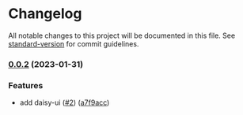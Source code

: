 # Changelog

All notable changes to this project will be documented in this file. See [standard-version](https://github.com/conventional-changelog/standard-version) for commit guidelines.

### [0.0.2](https://github.com/batur/mvp-web-kit/compare/v0.1.0...v0.0.2) (2023-01-31)


### Features

* add daisy-ui ([#2](https://github.com/batur/mvp-web-kit/issues/2)) ([a7f9acc](https://github.com/batur/mvp-web-kit/commit/a7f9acca7199412dc2e9c32f68eab07667b9506f))
